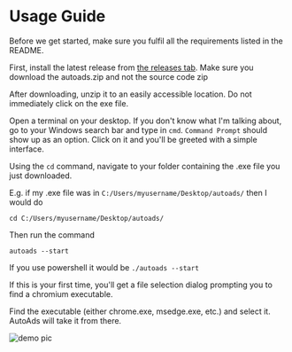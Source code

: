 # Usage Guide

Before we get started, make sure you fulfil all the requirements listed in the README. 

First, install the latest release from [the releases tab](https://github.com/Orbis-Software-Services/AutoAds/releases).
Make sure you download the autoads.zip and not the source code zip

After downloading, unzip it to an easily accessible location. Do not immediately click on the exe file.

Open a terminal on your desktop. If you don't know what I'm talking about, go to your Windows search bar 
and type in `cmd`. `Command Prompt` should show up as an option. Click on it and you'll be greeted with a simple 
interface. 

Using the `cd` command, navigate to your folder containing the .exe file you just downloaded.

E.g. if my .exe file was in `C:/Users/myusername/Desktop/autoads/` then I would do
```
cd C:/Users/myusername/Desktop/autoads/
```
Then run the command
```
autoads --start
```
If you use powershell it would be `./autoads --start`

If this is your first time, you'll get a file selection dialog prompting you to find a chromium executable.

Find the executable (either chrome.exe, msedge.exe, etc.) and select it. AutoAds will take it from there. 

![demo pic](https://media.discordapp.net/attachments/670393876883963905/818487063036690432/unknown.png)

